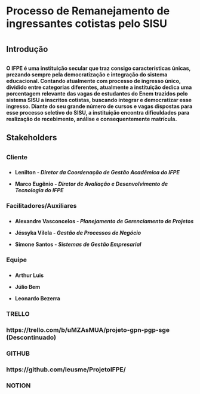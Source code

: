 <h1>Processo de Remanejamento de ingressantes cotistas pelo SISU<h1>
<h2> Introdução <h2>
<h4>O IFPE é uma instituição secular que traz consigo características únicas, prezando sempre pela democratização e integração do sistema educacional. Contando atualmente com processo de ingresso único, dividido entre categorias diferentes, atualmente a instituição dedica uma porcentagem relevante das vagas de estudantes do Enem trazidos pelo sistema SISU a inscritos cotistas, buscando integrar e democratizar esse ingresso. Diante do seu grande número de cursos e vagas dispostas para esse processo seletivo do SISU, a instituição encontra dificuldades para realização de recebimento, análise e consequentemente matrícula.<h4>

   
<h2> Stakeholders <h2>  
   <h3> Cliente <h3>
   <h4>

   - Lenilton - *Diretor da Coordenação de Gestão Acadêmica do IFPE*
   
   - Marco Eugênio - *Diretor de Avaliação e Desenvolvimento de Tecnologia do IFPE*
  <h4>
     
<h3> Facilitadores/Auxiliares <h3>
    <h4>

  - Alexandre Vasconcelos - *Planejamento de Gerenciamento de Projetos*
   
  - Jéssyka Vilela - *Gestão de Processos de Negócio*
   
  - Simone Santos - *Sistemas de Gestão Empresarial*
   <h4>
      
<h3> Equipe <h3>
    <h4>

   - Arthur Luis
   
   - Júlio Bem
   
   - Leonardo Bezerra

   <h4>

<h3> TRELLO <h3>
https://trello.com/b/uMZAsMUA/projeto-gpn-pgp-sge
(Descontinuado)
   
<h3> GITHUB <h3>
https://github.com/leusme/ProjetoIFPE/

<h3> NOTION <h3>

